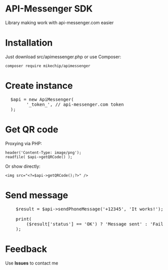 # API-Messenger SDK

Library making work with api-messenger.com easier

# Installation

Just download src/apimessenger.php or use Composer:
```
composer require mikechip/apimessenger
```

# Create instance

<pre>
  $api = new ApiMessenger(
        '_token_', // api-messenger.com token
  );
</pre>

# Get QR code

Proxying via PHP:
```
header('Content-Type: image/png');
readfile( $api->getQRCode() );
```

Or show directly:
```
<img src="<?=$api->getQRCode();?>" />
```


# Send message

<pre>
    $result = $api->sendPhoneMessage('+12345', 'It works!');
    
    print(
        ($result['status'] == 'OK') ? 'Message sent' : 'Fail'
    );
</pre>

# Feedback

Use **Issues** to contact me